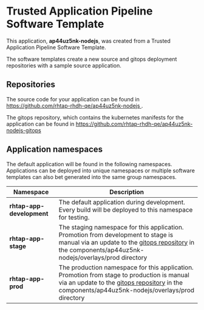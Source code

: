 # Trusted Application Pipeline Software Template

This application, **ap44uz5nk-nodejs**, was created from a Trusted Application Pipeline Software Template.

The software templates create a new source and gitops deployment repositories with a sample source application. 

## Repositories

The source code for your application can be found in [https://github.com/rhtap-rhdh-qe/ap44uz5nk-nodejs ](https://github.com/rhtap-rhdh-qe/ap44uz5nk-nodejs ).
 
The gitops repository, which contains the kubernetes manifests for the application can be found in 
[https://github.com/rhtap-rhdh-qe/ap44uz5nk-nodejs-gitops ](https://github.com/rhtap-rhdh-qe/ap44uz5nk-nodejs-gitops ) 

## Application namespaces 

The default application will be found in the following namespaces. Applications can be deployed into unique namespaces or multiple software templates can also bet generated into the same group namespaces.  

|  Namespace   |  Description   |  
| -------- | -------- |   
| **rhtap-app-development** | The default application during development. Every build will be deployed to this namespace for testing. | 
| **rhtap-app-stage** | The staging namespace for this application. Promotion from development to stage is manual via an update to the [gitops repository](https://github.com/rhtap-rhdh-qe/ap44uz5nk-nodejs-gitops ) in the components/ap44uz5nk-nodejs/overlays/prod directory |  
| **rhtap-app-prod** | The production namespace for this application. Promotion from stage to production is manual via an update to the [gitops repository](https://github.com/rhtap-rhdh-qe/ap44uz5nk-nodejs-gitops ) in the components/ap44uz5nk-nodejs/overlays/prod directory | 